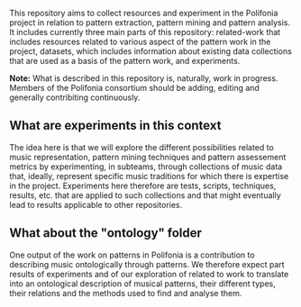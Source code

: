 This repository aims to collect resources and experiment in the Polifonia project in relation to pattern extraction, pattern mining and pattern analysis. It includes currently three main parts of this repository: related-work that includes resources related to various aspect of the pattern work in the project, datasets, which includes information about existing data collections that are used as a basis of the pattern work, and experiments.

**Note:** What is described in this repository is, naturally, work in progress. Members of the Polifonia consortium should be adding, editing and generally contribiting continuously. 


## What are experiments in this context

The idea here is that we will explore the different possibilities related to music representation, pattern mining techniques and pattern assessement metrics by experimenting, in subteams, through collections of music data that, ideally, represent specific music traditions for which there is expertise in the project. Experiments here therefore are tests, scripts, techniques, results, etc. that are applied to such collections and that might eventually lead to results applicable to other repositories.

## What about the "ontology" folder

One output of the work on patterns in Polifonia is a contribution to describing music ontologically through patterns. We therefore expect part results of experiments and of our exploration of related to work to translate into an ontological description of musical patterns, their different types, their relations and the methods used to find and analyse them. 
